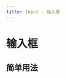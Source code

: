 ```yaml
---
title: Input - 输入框
---
```


# 输入框

## 简单用法

<ClientOnly>
  <input-demos></input-demos>
</ClientOnly>
